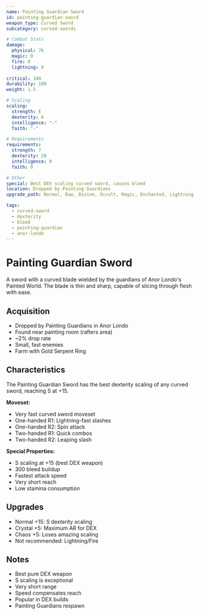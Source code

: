 ```yaml
---
name: Painting Guardian Sword
id: painting-guardian-sword
weapon_type: Curved Sword
subcategory: curved-swords

# Combat Stats
damage:
  physical: 76
  magic: 0
  fire: 0
  lightning: 0
  
critical: 100
durability: 100
weight: 1.5

# Scaling
scaling:
  strength: E
  dexterity: A
  intelligence: "-"
  faith: "-"

# Requirements
requirements:
  strength: 7
  dexterity: 20
  intelligence: 0
  faith: 0

# Other
special: Best DEX scaling curved sword, causes bleed
location: Dropped by Painting Guardians
upgrade_path: Normal, Raw, Divine, Occult, Magic, Enchanted, Lightning, Crystal, Fire, Chaos

tags:
  - curved-sword
  - dexterity
  - bleed
  - painting-guardian
  - anor-londo
---
```


# Painting Guardian Sword

A sword with a curved blade wielded by the guardians of Anor Londo's Painted World. The blade is thin and sharp, capable of slicing through flesh with ease.

## Acquisition
- Dropped by Painting Guardians in Anor Londo
- Found near painting room (rafters area)
- ~2% drop rate
- Small, fast enemies
- Farm with Gold Serpent Ring

## Characteristics
The Painting Guardian Sword has the best dexterity scaling of any curved sword, reaching S at +15.

**Moveset:**
- Very fast curved sword moveset
- One-handed R1: Lightning-fast slashes
- One-handed R2: Spin attack
- Two-handed R1: Quick combos
- Two-handed R2: Leaping slash

**Special Properties:**
- S scaling at +15 (best DEX weapon)
- 300 bleed buildup
- Fastest attack speed
- Very short reach
- Low stamina consumption

## Upgrades
- Normal +15: S dexterity scaling
- Crystal +5: Maximum AR for DEX
- Chaos +5: Loses amazing scaling
- Not recommended: Lightning/Fire

## Notes
- Best pure DEX weapon
- S scaling is exceptional
- Very short range
- Speed compensates reach
- Popular in DEX builds
- Painting Guardians respawn